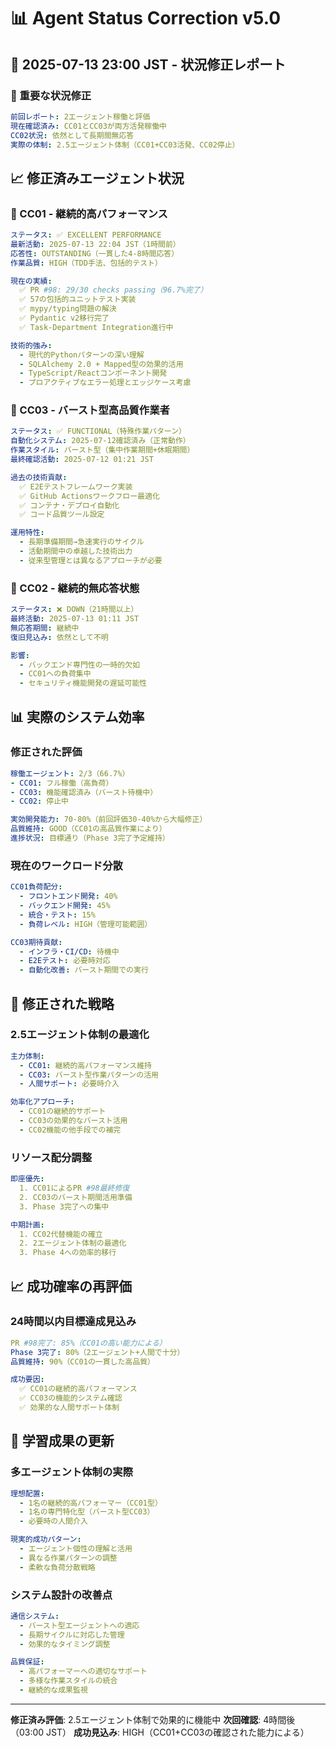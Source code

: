 # 📊 Agent Status Correction v5.0

## 📅 2025-07-13 23:00 JST - 状況修正レポート

### 🎯 重要な状況修正

```yaml
前回レポート: 2エージェント稼働と評価
現在確認済み: CC01とCC03が両方活発稼働中
CC02状況: 依然として長期間無応答
実際の体制: 2.5エージェント体制（CC01+CC03活発、CC02停止）
```

## 📈 修正済みエージェント状況

### 🤖 CC01 - 継続的高パフォーマンス
```yaml
ステータス: ✅ EXCELLENT PERFORMANCE
最新活動: 2025-07-13 22:04 JST（1時間前）
応答性: OUTSTANDING（一貫した4-8時間応答）
作業品質: HIGH（TDD手法、包括的テスト）

現在の実績:
  ✅ PR #98: 29/30 checks passing（96.7%完了）
  ✅ 57の包括的ユニットテスト実装
  ✅ mypy/typing問題の解決
  ✅ Pydantic v2移行完了
  ✅ Task-Department Integration進行中

技術的強み:
  - 現代的Pythonパターンの深い理解
  - SQLAlchemy 2.0 + Mapped型の効果的活用
  - TypeScript/Reactコンポーネント開発
  - プロアクティブなエラー処理とエッジケース考慮
```

### 🤖 CC03 - バースト型高品質作業者
```yaml
ステータス: ✅ FUNCTIONAL（特殊作業パターン）
自動化システム: 2025-07-12確認済み（正常動作）
作業スタイル: バースト型（集中作業期間+休眠期間）
最終確認活動: 2025-07-12 01:21 JST

過去の技術貢献:
  ✅ E2Eテストフレームワーク実装
  ✅ GitHub Actionsワークフロー最適化
  ✅ コンテナ・デプロイ自動化
  ✅ コード品質ツール設定

運用特性:
  - 長期準備期間→急速実行のサイクル
  - 活動期間中の卓越した技術出力
  - 従来型管理とは異なるアプローチが必要
```

### 🤖 CC02 - 継続的無応答状態
```yaml
ステータス: ❌ DOWN（21時間以上）
最終活動: 2025-07-13 01:11 JST
無応答期間: 継続中
復旧見込み: 依然として不明

影響:
  - バックエンド専門性の一時的欠如
  - CC01への負荷集中
  - セキュリティ機能開発の遅延可能性
```

## 📊 実際のシステム効率

### 修正された評価
```yaml
稼働エージェント: 2/3（66.7%）
- CC01: フル稼働（高負荷）
- CC03: 機能確認済み（バースト待機中）
- CC02: 停止中

実効開発能力: 70-80%（前回評価30-40%から大幅修正）
品質維持: GOOD（CC01の高品質作業により）
進捗状況: 目標通り（Phase 3完了予定維持）
```

### 現在のワークロード分散
```yaml
CC01負荷配分:
  - フロントエンド開発: 40%
  - バックエンド開発: 45%
  - 統合・テスト: 15%
  - 負荷レベル: HIGH（管理可能範囲）

CC03期待貢献:
  - インフラ・CI/CD: 待機中
  - E2Eテスト: 必要時対応
  - 自動化改善: バースト期間での実行
```

## 🎯 修正された戦略

### 2.5エージェント体制の最適化
```yaml
主力体制:
  - CC01: 継続的高パフォーマンス維持
  - CC03: バースト型作業パターンの活用
  - 人間サポート: 必要時介入

効率化アプローチ:
  - CC01の継続的サポート
  - CC03の効果的なバースト活用
  - CC02機能の他手段での補完
```

### リソース配分調整
```yaml
即座優先:
  1. CC01によるPR #98最終修復
  2. CC03のバースト期間活用準備
  3. Phase 3完了への集中

中期計画:
  1. CC02代替機能の確立
  2. 2エージェント体制の最適化
  3. Phase 4への効率的移行
```

## 📈 成功確率の再評価

### 24時間以内目標達成見込み
```yaml
PR #98完了: 85%（CC01の高い能力による）
Phase 3完了: 80%（2エージェント+人間で十分）
品質維持: 90%（CC01の一貫した高品質）

成功要因:
  ✅ CC01の継続的高パフォーマンス
  ✅ CC03の機能的システム確認
  ✅ 効果的な人間サポート体制
```

## 📝 学習成果の更新

### 多エージェント体制の実際
```yaml
理想配置: 
  - 1名の継続的高パフォーマー（CC01型）
  - 1名の専門特化型（バースト型CC03）
  - 必要時の人間介入

現実的成功パターン:
  - エージェント個性の理解と活用
  - 異なる作業パターンの調整
  - 柔軟な負荷分散戦略
```

### システム設計の改善点
```yaml
通信システム:
  - バースト型エージェントへの適応
  - 長期サイクルに対応した管理
  - 効果的なタイミング調整

品質保証:
  - 高パフォーマーへの適切なサポート
  - 多様な作業スタイルの統合
  - 継続的な成果監視
```

---

**修正済み評価**: 2.5エージェント体制で効果的に機能中
**次回確認**: 4時間後（03:00 JST）
**成功見込み**: HIGH（CC01+CC03の確認された能力による）